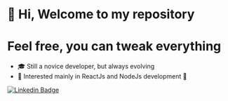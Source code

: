 # :loudspeaker: Hi, Welcome to my repository

# Feel free, you can tweak everything

  - :mortar_board: Still a novice developer, but always evolving
  - :dart: Interested mainly in ReactJs and NodeJs development :eyes:
  
  [![Linkedin Badge](https://img.shields.io/badge/-LinkedIn-blue?style=flat-square&logo=Linkedin&logoColor=white&link=https://www.linkedin.com/in/davi-barboza-245936151/)](https://www.linkedin.com/in/davi-barboza-245936151/)
